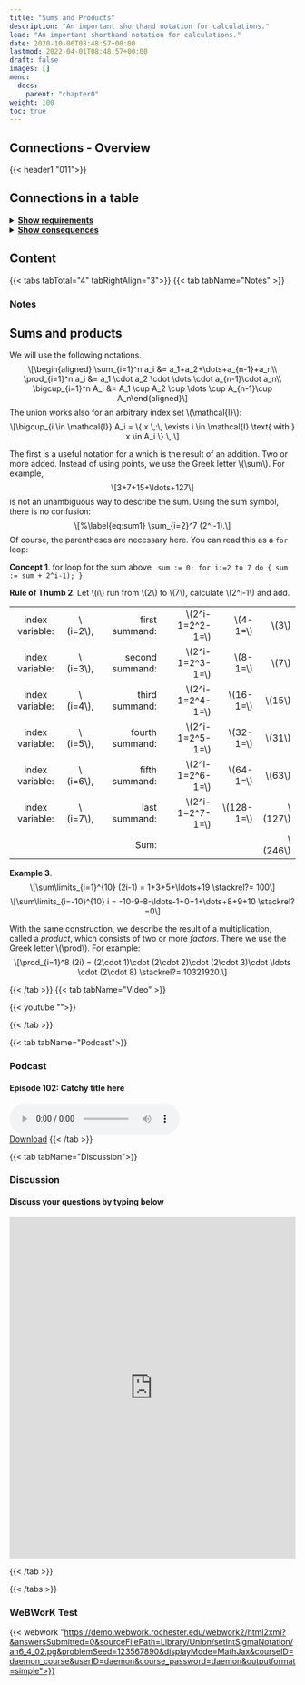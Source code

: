 ```yaml
---
title: "Sums and Products"
description: "An important shorthand notation for calculations."
lead: "An important shorthand notation for calculations."
date: 2020-10-06T08:48:57+00:00
lastmod: 2022-04-01T08:48:57+00:00
draft: false
images: []
menu:
  docs:
    parent: "chapter0"
weight: 100
toc: true
---
```


## Connections - Overview

{{< header1 "011">}}

## Connections in a table

<details>
<summary><b><u>Show requirements</u></b></summary>
<div class="table-responsive-sm">
<table class="table">
<thead>
  <tr>
    <th scope="col">Concept</th>
    <th scope="col">Content</th>
  </tr>
</thead>
<tbody>

<tr>
<th scope="row"><a href="../../chapter0/004/">Natural Numbers and Induction</a></th>
<td>Using natural numbers is our first mathematical abstraction as children. Mathematical induction is an important technique of proof.</td>
</tr>
        
</tbody>
</table>
</div>
</details>

<details>
<summary><b><u>Show consequences</u></b></summary>
<div class="table-responsive-sm">
<table class="table">
<thead>
  <tr>
    <th scope="col">Concept</th>
    <th scope="col">Content</th>
  </tr>
</thead>
<tbody>

</tbody>
</table>
</div>
</details>

## Content

{{< tabs tabTotal="4" tabRightAlign="3">}}
{{< tab tabName="Notes" >}}

### Notes

<h2 class="unnumbered" id="sums-and-products">Sums and products</h2>
<p>We will use the following notations. <span
class="math display">\[\begin{aligned}
\sum_{i=1}^n a_i &amp;= a_1+a_2+\dots+a_{n-1}+a_n\\
\prod_{i=1}^n a_i &amp;= a_1 \cdot a_2 \cdot \dots \cdot a_{n-1}\cdot
a_n\\
\bigcup_{i=1}^n A_i &amp;= A_1 \cup A_2 \cup \dots \cup A_{n-1}\cup
A_n\end{aligned}\]</span> The union works also for an arbitrary index
set <span class="math inline">\(\mathcal{I}\)</span>: <span
class="math display">\[\bigcup_{i \in \mathcal{I}} A_i = \{ x \,:\,
\exists i \in \mathcal{I} \text{ with } x \in A_i \} \,.\]</span></p>
<p>The first is a useful notation for a which is the result of an
addition. Two or more added. Instead of using points, we use the Greek
letter <span class="math inline">\(\sum\)</span>. For example, <span
class="math display">\[3+7+15+\ldots+127\]</span> is not an unambiguous
way to describe the sum. Using the sum symbol, there is no confusion:
<span class="math display">\[%\label{eq:sum1}
\sum_{i=2}^7 (2^i-1).\]</span> Of course, the parentheses are necessary
here. You can read this as a <span><code>for</code></span> loop:</p>
<div class="Boxx">
<p><strong>Concept 1</strong>. <span>for loop for the sum above</span>
<span
class="nodecor"><code> sum := 0; for i:=2 to 7 do { sum := sum + 2^i-1); } </code>
</span></p>
</div>
<div class="Faust">
<p><strong>Rule of Thumb 2</strong>. Let <span
class="math inline">\(i\)</span> run from <span
class="math inline">\(2\)</span> to <span
class="math inline">\(7\)</span><span>,</span> calculate <span
class="math inline">\(2^i-1\)</span> and add.</p>
<table>
<tbody>
<tr class="odd">
<td style="text-align: center;">index variable:</td>
<td style="text-align: center;"><span
class="math inline">\(i=2\)</span>,</td>
<td style="text-align: right;">first summand:</td>
<td style="text-align: right;"><span
class="math inline">\(2^i-1=2^2-1=\)</span></td>
<td style="text-align: right;"><span
class="math inline">\(4-1=\)</span></td>
<td style="text-align: right;"><span
class="math inline">\(3\)</span></td>
</tr>
<tr class="even">
<td style="text-align: center;">index variable:</td>
<td style="text-align: center;"><span
class="math inline">\(i=3\)</span>,</td>
<td style="text-align: right;">second summand:</td>
<td style="text-align: right;"><span
class="math inline">\(2^i-1=2^3-1=\)</span></td>
<td style="text-align: right;"><span
class="math inline">\(8-1=\)</span></td>
<td style="text-align: right;"><span
class="math inline">\(7\)</span></td>
</tr>
<tr class="odd">
<td style="text-align: center;">index variable:</td>
<td style="text-align: center;"><span
class="math inline">\(i=4\)</span>,</td>
<td style="text-align: right;">third summand:</td>
<td style="text-align: right;"><span
class="math inline">\(2^i-1=2^4-1=\)</span></td>
<td style="text-align: right;"><span
class="math inline">\(16-1=\)</span></td>
<td style="text-align: right;"><span
class="math inline">\(15\)</span></td>
</tr>
<tr class="even">
<td style="text-align: center;">index variable:</td>
<td style="text-align: center;"><span
class="math inline">\(i=5\)</span>,</td>
<td style="text-align: right;">fourth summand:</td>
<td style="text-align: right;"><span
class="math inline">\(2^i-1=2^5-1=\)</span></td>
<td style="text-align: right;"><span
class="math inline">\(32-1=\)</span></td>
<td style="text-align: right;"><span
class="math inline">\(31\)</span></td>
</tr>
<tr class="odd">
<td style="text-align: center;">index variable:</td>
<td style="text-align: center;"><span
class="math inline">\(i=6\)</span>,</td>
<td style="text-align: right;">fifth summand:</td>
<td style="text-align: right;"><span
class="math inline">\(2^i-1=2^6-1=\)</span></td>
<td style="text-align: right;"><span
class="math inline">\(64-1=\)</span></td>
<td style="text-align: right;"><span
class="math inline">\(63\)</span></td>
</tr>
<tr class="even">
<td style="text-align: center;">index variable:</td>
<td style="text-align: center;"><span
class="math inline">\(i=7\)</span>,</td>
<td style="text-align: right;">last summand:</td>
<td style="text-align: right;"><span
class="math inline">\(2^i-1=2^7-1=\)</span></td>
<td style="text-align: right;"><span
class="math inline">\(128-1=\)</span></td>
<td style="text-align: right;"><span
class="math inline">\(127\)</span></td>
</tr>
<tr class="odd">
<td style="text-align: center;"></td>
<td style="text-align: center;"></td>
<td style="text-align: right;">Sum:</td>
<td style="text-align: right;"></td>
<td style="text-align: right;"></td>
<td style="text-align: right;"><span
class="math inline">\(246\)</span></td>
</tr>
</tbody>
</table>
</div>
<div class="example">
<p><strong>Example 3</strong>. <span
class="math display">\[\sum\limits_{i=1}^{10} (2i-1) = 1+3+5+\ldots+19
\stackrel?= 100\]</span> <span
class="math display">\[\sum\limits_{i=-10}^{10} i =
-10-9-8-\ldots-1+0+1+\dots+8+9+10 \stackrel?=0\]</span></p>
</div>
<p>With the same construction, we describe the result of a
multiplication, called a <em>product</em>, which consists of two or more
<em>factors</em>. There we use the Greek letter <span
class="math inline">\(\prod\)</span>. For example: <span
class="math display">\[\prod_{i=1}^8 (2i) = (2\cdot 1)\cdot (2\cdot
2)\cdot (2\cdot 3)\cdot \ldots \cdot (2\cdot 8)
\stackrel?= 10321920.\]</span></p>


{{< /tab >}}
{{< tab tabName="Video" >}}

{{< youtube "">}}

{{< /tab >}}

{{< tab tabName="Podcast">}}

<h3>Podcast</h3>
<h4>Episode 102: Catchy title here</h4>
<audio controls>
  <source src="PODCAST_real" type="audio/wav" />
  Your browser does not support the audio element.
</audio>
<br />
<a href="" class="btn btn-primary btn-lg" download="PODCAST_real"
  >Download</a
>
{{< /tab >}}

{{< tab tabName="Discussion">}}

  <h3>Discussion</h3>
  <h4>Discuss your questions by typing below</h4>

<iframe name="embed_readwrite" src="https://pad.rdi.zimt.uni-siegen.de/p/klfjsdklfjadsfkjdslkaf011" width="100%" height="600" frameborder="0"></iframe>

{{< /tab >}}

{{< /tabs >}}

### WeBWorK Test

{{< webwork "https://demo.webwork.rochester.edu/webwork2/html2xml?&answersSubmitted=0&sourceFilePath=Library/Union/setIntSigmaNotation/an6_4_02.pg&problemSeed=123567890&displayMode=MathJax&courseID=daemon_course&userID=daemon&course_password=daemon&outputformat=simple">}}
